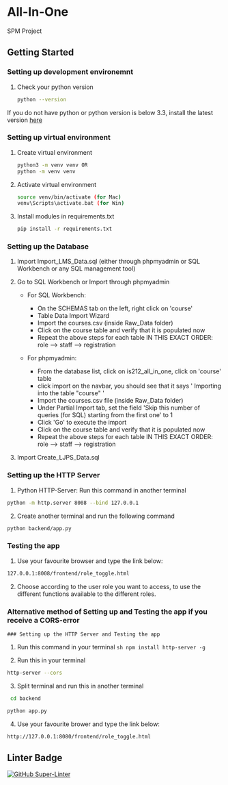 # All-In-One
SPM Project


## Getting Started


### Setting up development environemnt 
1. Check your python version    
   ```sh 
   python --version
   ``` 
   
If you do not have python or python version is below 3.3, install the latest version [here](https://www.python.org/downloads/)


### Setting up virtual environment 

1. Create virtual environment     
   ```sh
   python3 -m venv venv OR
   python -m venv venv
   
2. Activate virtual environment  
   ```sh
   source venv/bin/activate (for Mac)
   venv\Scripts\activate.bat (for Win)
   
3. Install modules in requirements.txt     
   ```sh
   pip install -r requirements.txt

### Setting up the Database
1. Import Import_LMS_Data.sql (either through phpmyadmin or SQL Workbench or any SQL management tool)

2. Go to SQL Workbench or Import through phpmyadmin

   - For SQL Workbench:
      - On the SCHEMAS tab on the left, right click on 'course'
      - Table Data Import Wizard
      - Import the courses.csv (inside Raw_Data folder)
      - Click on the course table and verify that it is populated now
      - Repeat the above steps for each table IN THIS EXACT ORDER: role --> staff --> registration

   - For phpmyadmin:
      - From the database list, click on is212_all_in_one, click on 'course' table
      - click import on the navbar, you should see that it says ' Importing into the table "course" '
      - Import the courses.csv file (inside Raw_Data folder)
      - Under Partial Import tab, set the field 'Skip this number of queries (for SQL) starting from the first one' to 1
      - Click 'Go' to execute the import
      - Click on the course table and verify that it is populated now
      - Repeat the above steps for each table IN THIS EXACT ORDER: role --> staff --> registration

4. Import Create_LJPS_Data.sql


### Setting up the HTTP Server

   1. Python HTTP-Server: Run this command in another terminal
   ```sh
   python -m http.server 8008 --bind 127.0.0.1
   ```
   2. Create another terminal and run the following command
   ```sh
   python backend/app.py
   ```

### Testing the app

   1. Use your favourite browser and type the link below: 
   ```sh
   127.0.0.1:8008/frontend/role_toggle.html
   ```
   2. Choose according to the user role you want to access, to use the different functions available to the different roles.


### Alternative method of Setting up and Testing the app if you receive a CORS-error

    ### Setting up the HTTP Server and Testing the app

   1. Run this command in your terminal
    ``` sh
    npm install http-server -g
    ```

   2. Run this in your terminal
   ```sh
   http-server --cors
   ```

   3. Split terminal and run this in another terminal
   ```sh
    cd backend
   ```
   ```sh
   python app.py
   ```

   4. Use your favourite brower and type the link below:
   ```sh
   http://127.0.0.1:8080/frontend/role_toggle.html
   ```


## Linter Badge
[![GitHub Super-Linter](https://github.com/alimsihui/All-In-One/workflows/Lint%20Code%20Base/badge.svg)](https://github.com/marketplace/actions/super-linter)


